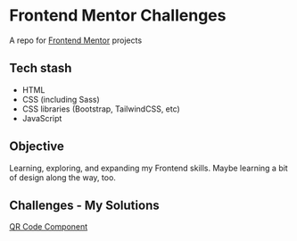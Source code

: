 # Frontend Mentor Challenges
A repo for [Frontend Mentor](https://www.frontendmentor.io/) projects

## Tech stash
* HTML
* CSS (including Sass)
* CSS libraries (Bootstrap, TailwindCSS, etc)
* JavaScript

## Objective
Learning, exploring, and expanding my Frontend skills. Maybe learning a bit of design along the way, too.

## Challenges - My Solutions
[QR Code Component](https://charlesdebarros.github.io/Frontend_Mentor/challenges/qr-code-component-main/)

